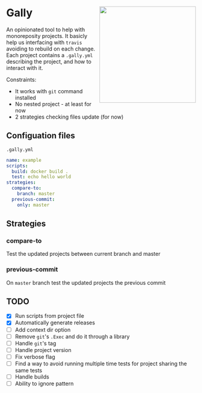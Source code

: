 # Gally <img align="right" src="https://user-images.githubusercontent.com/747/49454572-b0c3e600-f7e5-11e8-9be3-3feadfff1a52.jpeg" width=256>

An opinionated tool to help with monoreposity projects.
It basicly help us interfacing with `travis` avoiding to rebuild on each change.
Each project contains a `.gally.yml` describing the project, and how to interact with it.

Constraints:

- It works with `git` command installed
- No nested project - at least for now
- 2 strategies checking files update (for now)

## Configuation files

`.gally.yml`

```yml
name: example
scripts:
  build: docker build .
  test: echo hello world
strategies:
  compare-to:
    branch: master
  previous-commit:
    only: master
```

## Strategies

### compare-to

Test the updated projects between current branch and master

### previous-commit

On `master` branch test the updated projects the previous commit

## TODO

- [x] Run scripts from project file
- [x] Automatically generate releases
- [ ] Add context dir option
- [ ] Remove `git`'s `.Exec` and do it through a library
- [ ] Handle `git`'s tag
- [ ] Handle project version
- [ ] Fix verbose flag
- [ ] Find a way to avoid running multiple time tests for project sharing the same tests
- [ ] Handle builds
- [ ] Ability to ignore pattern
